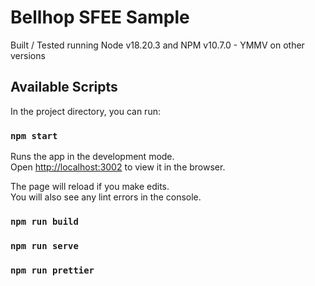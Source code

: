 # Bellhop SFEE Sample

Built / Tested running Node v18.20.3 and NPM v10.7.0 - YMMV on other versions

## Available Scripts

In the project directory, you can run:

### `npm start`

Runs the app in the development mode.\
Open [http://localhost:3002](http://localhost:3002) to view it in the browser.

The page will reload if you make edits.\
You will also see any lint errors in the console.

### `npm run build`

### `npm run serve`

### `npm run prettier`
